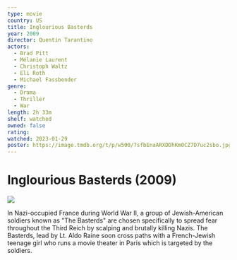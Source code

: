 ```yaml
---
type: movie
country: US
title: Inglourious Basterds
year: 2009
director: Quentin Tarantino
actors:
  - Brad Pitt
  - Mélanie Laurent
  - Christoph Waltz
  - Eli Roth
  - Michael Fassbender
genre:
  - Drama
  - Thriller
  - War
length: 2h 33m
shelf: watched
owned: false
rating:
watched: 2023-01-29
poster: https://image.tmdb.org/t/p/w500/7sfbEnaARXDDhKm0CZ7D7uc2sbo.jpg
---
```


# Inglourious Basterds (2009)

![](https://image.tmdb.org/t/p/w500/7sfbEnaARXDDhKm0CZ7D7uc2sbo.jpg)

In Nazi-occupied France during World War II, a group of Jewish-American soldiers known as "The Basterds" are chosen specifically to spread fear throughout the Third Reich by scalping and brutally killing Nazis. The Basterds, lead by Lt. Aldo Raine soon cross paths with a French-Jewish teenage girl who runs a movie theater in Paris which is targeted by the soldiers.